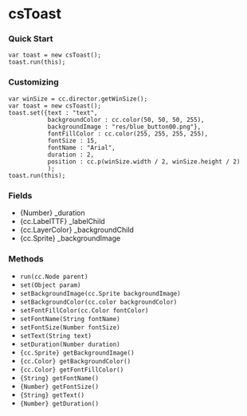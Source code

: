 csToast
=========

### Quick Start

```
var toast = new csToast();
toast.run(this);
```

### Customizing

```
var winSize = cc.director.getWinSize();
var toast = new csToast();
toast.set({text : "text", 
           backgroundColor : cc.color(50, 50, 50, 255),
           backgroundImage : "res/blue_button00.png"},
           fontFillColor : cc.color(255, 255, 255, 255),
           fontSize : 15,
           fontName : "Arial",
           duration : 2,
           position : cc.p(winSize.width / 2, winSize.height / 2)           
           );
toast.run(this);
```

### Fields

- {Number} _duration
- {cc.LabelTTF} _labelChild
- {cc.LayerColor} _backgroundChild
- {cc.Sprite} _backgroundImage

### Methods

- `run(cc.Node parent)`
- `set(Object param)`
- `setBackgroundImage(cc.Sprite backgroundImage)`
- `setBackgroundColor(cc.color backgroundColor)`
- `setFontFillColor(cc.Color fontColor)`
- `setFontName(String fontName)`
- `setFontSize(Number fontSize)`
- `setText(String text)`
- `setDuration(Number duration)`
- `{cc.Sprite} getBackgroundImage()`
- `{cc.Color} getBackgroundColor()`
- `{cc.Color} getFontFillColor()`
- `{String} getFontName()`
- `{Number} getFontSize()`
- `{String} getText()`
- `{Number} getDuration()`
